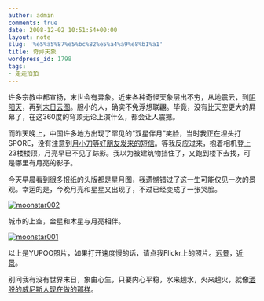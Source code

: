 ```yaml
---
author: admin
comments: true
date: 2008-12-02 10:51:54+00:00
layout: note
slug: '%e5%a5%87%e5%bc%82%e5%a4%a9%e8%b1%a1'
title: 奇异天象
wordpress_id: 1798
tags:
- 走走拍拍
---
```


许多宗教中都宣扬，末世会有异象。近来各种奇怪天象层出不穷，从地震云，到[阴阳天](http://you.video.sina.com.cn/b/17411284-1346711934.html)，再到[末日云图](http://news.163.com/08/1202/11/4S5F7R950001121M.html)。胆小的人，确实不免浮想联翩。毕竟，没有比天空更大的屏幕了，在这360度的穹顶无论上演什么，都会让人震撼。

而昨天晚上，中国许多地方出现了罕见的“双星伴月”笑脸，当时我正在埋头打SPORE，没有注意到[月小刀等好朋友发来的短信](http://yuexiaodao.com/post/367.html)。等我反应过来，抱着相机登上23楼楼顶，月亮早已不见了踪影。我以为被建筑物挡住了，又跑到楼下去找，可是哪里有月亮的影子。

今天早晨看到很多报纸的头版都是星月图，我遗憾错过了这一生可能仅见一次的景观。幸运的是，今晚月亮和星星又出现了，不过已经变成了一张哭脸。

[![moonstar002](http://pic.yupoo.com/ctb.my/030116988431/medium.jpg)](http://www.yupoo.com/photos/view?id=ff8080811df71559011df73f6ab60554)

城市的上空，金星和木星与月亮相伴。

[![moonstar001](http://pic.yupoo.com/ctb.my/80715698842f/medium.jpg)](http://www.yupoo.com/photos/view?id=ff8080811df71559011df73f68be0553)

以上是YUPOO照片，如果打开速度慢的话，请点我Flickr上的照片。[远景](http://www.flickr.com/photos/lookoo/3077214340/)，[近景](http://www.flickr.com/photos/lookoo/3076383449/)。

别问我有没有世界末日，象由心生，只要内心平稳，水来趟水，火来趟火，就像[洒脱的威尼斯人现在做的那样](http://news.sina.com.cn/hdphoto/2008/1202/73.html)。

